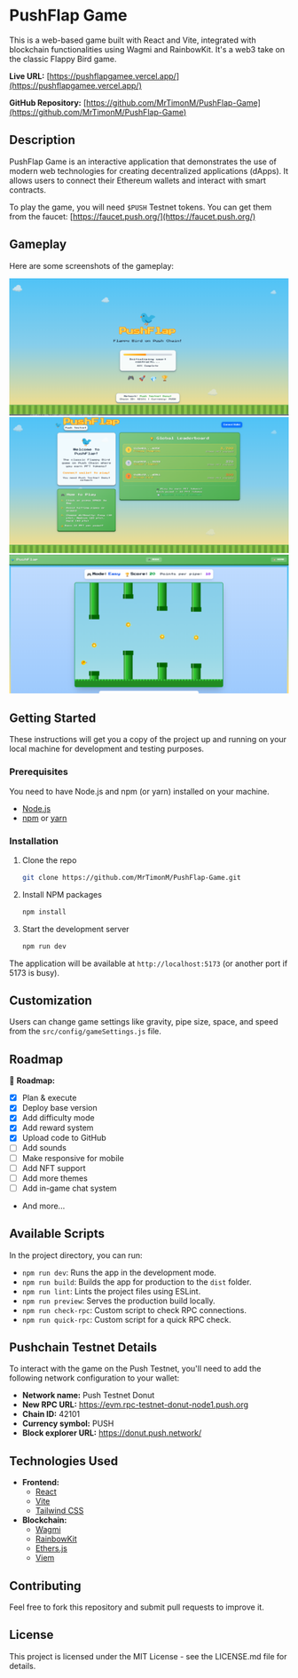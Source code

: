 # PushFlap Game

This is a web-based game built with React and Vite, integrated with blockchain functionalities using Wagmi and RainbowKit. It's a web3 take on the classic Flappy Bird game.

**Live URL:** [https://pushflapgamee.vercel.app/](https://pushflapgamee.vercel.app/)

**GitHub Repository:** [https://github.com/MrTimonM/PushFlap-Game](https://github.com/MrTimonM/PushFlap-Game)

## Description

PushFlap Game is an interactive application that demonstrates the use of modern web technologies for creating decentralized applications (dApps). It allows users to connect their Ethereum wallets and interact with smart contracts.

To play the game, you will need `$PUSH` Testnet tokens. You can get them from the faucet: [https://faucet.push.org/](https://faucet.push.org/)

## Gameplay

Here are some screenshots of the gameplay:

![Gameplay Screenshot 1](screenshots/2025-08-17_07-42.png)
![Gameplay Screenshot 2](screenshots/2025-08-17_07-43.png)
![Gameplay Screenshot 3](screenshots/2025-08-17_07-45.png)

## Getting Started

These instructions will get you a copy of the project up and running on your local machine for development and testing purposes.

### Prerequisites

You need to have Node.js and npm (or yarn) installed on your machine.

- [Node.js](https://nodejs.org/)
- [npm](https://www.npmjs.com/get-npm) or [yarn](https://classic.yarnpkg.com/en/docs/install/)

### Installation

1.  Clone the repo
    ```sh
    git clone https://github.com/MrTimonM/PushFlap-Game.git
    ```
2.  Install NPM packages
    ```sh
    npm install
    ```
3.  Start the development server
    ```sh
    npm run dev
    ```

The application will be available at `http://localhost:5173` (or another port if 5173 is busy).

## Customization

Users can change game settings like gravity, pipe size, space, and speed from the `src/config/gameSettings.js` file.

## Roadmap

📅 **Roadmap:**
-   [x] Plan & execute
-   [x] Deploy base version
-   [x] Add difficulty mode
-   [x] Add reward system
-   [x] Upload code to GitHub
-   [ ] Add sounds
-   [ ] Make responsive for mobile
-   [ ] Add NFT support
-   [ ] Add more themes
-   [ ] Add in-game chat system
-   And more...

## Available Scripts

In the project directory, you can run:

-   `npm run dev`: Runs the app in the development mode.
-   `npm run build`: Builds the app for production to the `dist` folder.
-   `npm run lint`: Lints the project files using ESLint.
-   `npm run preview`: Serves the production build locally.
-   `npm run check-rpc`: Custom script to check RPC connections.
-   `npm run quick-rpc`: Custom script for a quick RPC check.

## Pushchain Testnet Details

To interact with the game on the Push Testnet, you'll need to add the following network configuration to your wallet:

-   **Network name:** Push Testnet Donut
-   **New RPC URL:** https://evm.rpc-testnet-donut-node1.push.org
-   **Chain ID:** 42101
-   **Currency symbol:** PUSH
-   **Block explorer URL:** https://donut.push.network/

## Technologies Used

-   **Frontend:**
    -   [React](https://reactjs.org/)
    -   [Vite](https://vitejs.dev/)
    -   [Tailwind CSS](https://tailwindcss.com/)
-   **Blockchain:**
    -   [Wagmi](https://wagmi.sh/)
    -   [RainbowKit](https://www.rainbowkit.com/)
    -   [Ethers.js](https://docs.ethers.io/)
    -   [Viem](https://viem.sh/)

## Contributing

Feel free to fork this repository and submit pull requests to improve it.

## License

This project is licensed under the MIT License - see the LICENSE.md file for details.
